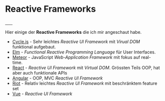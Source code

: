 # Reactive Frameworks

<div class="namebomb">
  <a href="http://cycle.js.org/" class="namebomb__image">
    <img class="namebomb__item" src="/elm/img/cyclejs.svg" alt="">
  </a>
  <a href="http://elm-lang.org/" class="namebomb__image">
    <img class="namebomb__item" src="/elm/img/elm.svg" alt="">
  </a>
  <a href="https://www.meteor.com/" class="namebomb__image">
    <img class="namebomb__item" src="/elm/img/meteor-logo.png" alt="">
  </a>
  <a href="https://facebook.github.io/react/" class="namebomb__image">
    <img class="namebomb__item" src="/elm/img/react.svg" alt="">
  </a>
  <a href="https://angular.io/" class="namebomb__image">
    <img class="namebomb__item" src="/elm/img/angular.png" alt="">
  </a>
  <a href="http://riotjs.com/" class="namebomb__image">
    <img class="namebomb__item" src="/elm/img/riot.png" alt="">
  </a>
  <a href="http://vuejs.org/" class="namebomb__image">
    <img class="namebomb__item" src="/elm/img/vue.png" alt="">
  </a>
</div>

<notes>

Hier einige der **Reactive Frameworks** die ich mir angeschaut habe.

* [Cycle.js](http://cycle.js.org/) - Sehr leichtes _Reactive UI Framework_ mit _Virual DOM_ funktional aufgebaut.
* [Elm](http://elm-lang.org/) - _Functional Reactive Programming Language_ für User Interfaces.
* [Meteor](https://www.meteor.com/) - JavaScript _Web-Application Framework_ mit fokus auf real-time.
* [React](https://facebook.github.io/react/) - _Reactive UI Framework_ mit _Virtual DOM_. Grössten Teils OOP, hat aber auch funktionale APIs
* [Angular](https://angular.io/) - OOP, MVC _Reactive UI Framework_
* [Riot](http://riotjs.com/) - Relativ leichtes _Reactive UI Framework_ mit beschränktem feature set
* [Vue](http://vuejs.org/) - _Reactive UI Framework_

</notes>


